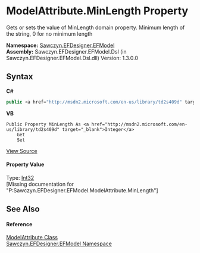 # ModelAttribute.MinLength Property 
 

Gets or sets the value of MinLength domain property. Minimum length of the string, 0 for no minimum length

**Namespace:**&nbsp;<a href="N_Sawczyn_EFDesigner_EFModel">Sawczyn.EFDesigner.EFModel</a><br />**Assembly:**&nbsp;Sawczyn.EFDesigner.EFModel.Dsl (in Sawczyn.EFDesigner.EFModel.Dsl.dll) Version: 1.3.0.0

## Syntax

**C#**<br />
``` C#
public <a href="http://msdn2.microsoft.com/en-us/library/td2s409d" target="_blank">int</a> MinLength { get; set; }
```

**VB**<br />
``` VB
Public Property MinLength As <a href="http://msdn2.microsoft.com/en-us/library/td2s409d" target="_blank">Integer</a>
	Get
	Set
```

<a href="https://github.com/msawczyn/EFDesigner/tree/master/src/Dsl/GeneratedCode/DomainClasses.cs#L6956" title="View the source code">View Source</a><br />

#### Property Value
Type: <a href="http://msdn2.microsoft.com/en-us/library/td2s409d" target="_blank">Int32</a><br />\[Missing <value> documentation for "P:Sawczyn.EFDesigner.EFModel.ModelAttribute.MinLength"\]

## See Also


#### Reference
<a href="T_Sawczyn_EFDesigner_EFModel_ModelAttribute">ModelAttribute Class</a><br /><a href="N_Sawczyn_EFDesigner_EFModel">Sawczyn.EFDesigner.EFModel Namespace</a><br />